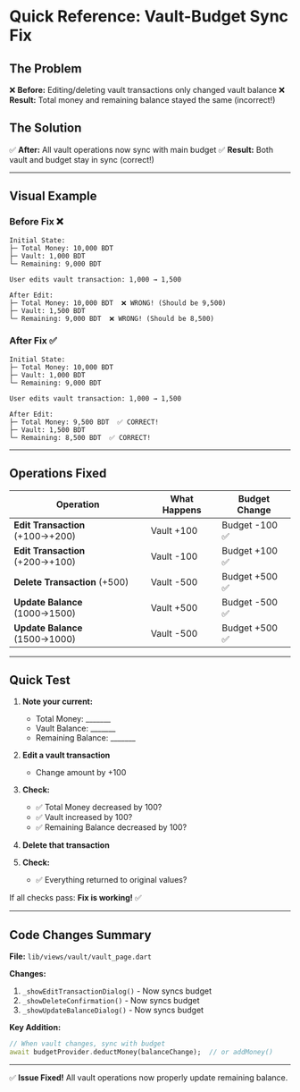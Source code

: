 # Quick Reference: Vault-Budget Sync Fix

## The Problem
❌ **Before:** Editing/deleting vault transactions only changed vault balance
❌ **Result:** Total money and remaining balance stayed the same (incorrect!)

## The Solution
✅ **After:** All vault operations now sync with main budget
✅ **Result:** Both vault and budget stay in sync (correct!)

---

## Visual Example

### Before Fix ❌
```
Initial State:
├─ Total Money: 10,000 BDT
├─ Vault: 1,000 BDT
└─ Remaining: 9,000 BDT

User edits vault transaction: 1,000 → 1,500

After Edit:
├─ Total Money: 10,000 BDT  ❌ WRONG! (Should be 9,500)
├─ Vault: 1,500 BDT
└─ Remaining: 9,000 BDT  ❌ WRONG! (Should be 8,500)
```

### After Fix ✅
```
Initial State:
├─ Total Money: 10,000 BDT
├─ Vault: 1,000 BDT
└─ Remaining: 9,000 BDT

User edits vault transaction: 1,000 → 1,500

After Edit:
├─ Total Money: 9,500 BDT  ✅ CORRECT!
├─ Vault: 1,500 BDT
└─ Remaining: 8,500 BDT  ✅ CORRECT!
```

---

## Operations Fixed

| Operation | What Happens | Budget Change |
|-----------|-------------|---------------|
| **Edit Transaction** (+100→+200) | Vault +100 | Budget -100 ✅ |
| **Edit Transaction** (+200→+100) | Vault -100 | Budget +100 ✅ |
| **Delete Transaction** (+500) | Vault -500 | Budget +500 ✅ |
| **Update Balance** (1000→1500) | Vault +500 | Budget -500 ✅ |
| **Update Balance** (1500→1000) | Vault -500 | Budget +500 ✅ |

---

## Quick Test

1. **Note your current:**
   - Total Money: _______
   - Vault Balance: _______
   - Remaining Balance: _______

2. **Edit a vault transaction**
   - Change amount by +100
   
3. **Check:**
   - ✅ Total Money decreased by 100?
   - ✅ Vault increased by 100?
   - ✅ Remaining Balance decreased by 100?

4. **Delete that transaction**

5. **Check:**
   - ✅ Everything returned to original values?

If all checks pass: **Fix is working!** ✅

---

## Code Changes Summary

**File:** `lib/views/vault/vault_page.dart`

**Changes:**
1. `_showEditTransactionDialog()` - Now syncs budget
2. `_showDeleteConfirmation()` - Now syncs budget  
3. `_showUpdateBalanceDialog()` - Now syncs budget

**Key Addition:**
```dart
// When vault changes, sync with budget
await budgetProvider.deductMoney(balanceChange);  // or addMoney()
```

---

✅ **Issue Fixed!** All vault operations now properly update remaining balance.


